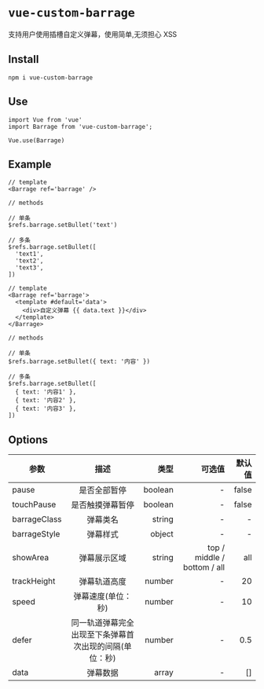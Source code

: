 # `vue-custom-barrage`

支持用户使用插槽自定义弹幕，使用简单,无须担心 XSS

## Install

```
npm i vue-custom-barrage
```

## Use

```
import Vue from 'vue'
import Barrage from 'vue-custom-barrage';

Vue.use(Barrage)
```


## Example

```
// template
<Barrage ref='barrage' />

// methods

// 单条
$refs.barrage.setBullet('text')

// 多条
$refs.barrage.setBullet([
  'text1',
  'text2',
  'text3',
])
```

```
// template
<Barrage ref='barrage'>
  <template #default='data'>
    <div>自定义弹幕 {{ data.text }}</div>
  </template>
</Barrage>

// methods

// 单条
$refs.barrage.setBullet({ text: '内容' })

// 多条
$refs.barrage.setBullet([
  { text: '内容1' },
  { text: '内容2' },
  { text: '内容3' },
])
```

## Options

参数 | 描述 | 类型 | 可选值 | 默认值
--|:--:|--:|--:|--:
pause | 是否全部暂停 | boolean | - | false
touchPause | 是否触摸弹幕暂停 | boolean | - | false
barrageClass | 弹幕类名 | string | - | -
barrageStyle | 弹幕样式 | object | - | -
showArea | 弹幕展示区域 | string | top / middle / bottom / all | all
trackHeight | 弹幕轨道高度 | number | - | 20
speed | 弹幕速度(单位：秒) | number | - | 10
defer | 同一轨道弹幕完全出现至下条弹幕首次出现的间隔(单位：秒) | number | - | 0.5
data | 弹幕数据 | array | - | []
